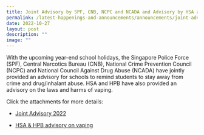 ```yaml
---
title: Joint Advisory by SPF, CNB, NCPC and NCADA and Advisory by HSA and HPB 2022
permalink: /latest-happenings-and-announcements/announcements/joint-advisory-2022/
date: 2022-10-27
layout: post
description: ""
image: ""
---
```


With the upcoming year-end school holidays, the Singapore Police Force (SPF), Central Narcotics Bureau (CNB), National Crime Prevention Council (NCPC) and National Council Against Drug Abuse (NCADA) have jointly provided an advisory for schools to remind students to stay away from crime and drug/inhalant abuse. HSA and HPB have also provided an advisory on the laws and harms of vaping.

Click the attachments for more details:

* [Joint Advisory 2022](/files/Joint%20Advisory%20Year%20End%202022.pdf) 

* [HSA & HPB advisory on vaping](/files/HPB%20HSA%20advisory%20on%20vaping.pdf)